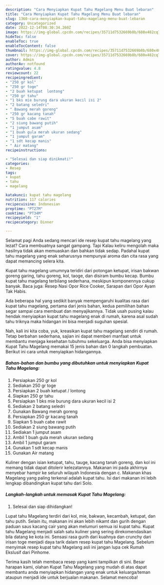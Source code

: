 ```yaml
---
description: "Cara Menyiapkan Kupat Tahu Magelang Menu Buat lebaran"
title: "Cara Menyiapkan Kupat Tahu Magelang Menu Buat lebaran"
slug: 1360-cara-menyiapkan-kupat-tahu-magelang-menu-buat-lebaran
category: Uncategorized
date: 2022-12-14T08:30:34.260Z
image: https://img-global.cpcdn.com/recipes/35711d7532669b8b/680x482cq70/kupat-tahu-magelang-foto-resep-utama.jpg
hideToc: false
enableToc: true
enableTocContent: false
thumbnail: https://img-global.cpcdn.com/recipes/35711d7532669b8b/680x482cq70/kupat-tahu-magelang-foto-resep-utama.jpg
cover: https://img-global.cpcdn.com/recipes/35711d7532669b8b/680x482cq70/kupat-tahu-magelang-foto-resep-utama.jpg
author: Admin
authorAv: notfound
ratingvalue: 4.8
reviewcount: 22
recipeingredient:
- "250 gr kol"
- "250 gr toge"
- "2 buah ketupat  lontong"
- "250 gr tahu"
- "1 bks mie burung dara ukuran kecil isi 2"
- "2 batang seledri"
- " Bawang merah goreng"
- "250 gr kacang tanah"
- "5 buah cabe rawit"
- "2 siung bawang putih"
- "1 jumput asam"
- "1 buah gula merah ukuran sedang"
- "1 jumput garam"
- "1 sdt kecap manis"
- " Air matang"
recipeinstructions:

- "Selesai dan siap dinikmati!"
categories:
- Resep
tags:
- kupat
- tahu
- magelang

katakunci: kupat tahu magelang 
nutrition: 117 calories
recipecuisine: Indonesian
preptime: "PT27M"
cooktime: "PT34M"
recipeyield: "1"
recipecategory: Dinner

---
```



Selamat pagi Anda sedang mencari ide resep kupat tahu magelang yang lezat? Cara membuatnya sangat gampang. Tapi Kalau keliru mengolah maka hasilnya tidak akan memuaskan dan bahkan tidak sedap. Padahal kupat tahu magelang yang enak seharusnya mempunyai aroma dan cita rasa yang dapat memancing selera kita.


Kupat tahu magelang umumnya teridiri dari potongan ketupat, irisan bakwan goreng garing, tahu goreng, kol, taoge, dan disiram bumbu kecap. Bumbu kupat tahu magelang terbilang sederhana, meskipun komponennya cukup banyak. Baca juga: Resep Nasi Opor Rice Cooker, Sarapan dari Opor Ayam Tak Habis.

Ada beberapa hal yang sedikit banyak mempengaruhi kualitas rasa dari kupat tahu magelang, pertama dari jenis bahan, kedua pemilihan bahan segar sampai cara membuat dan menyajikannya. Tidak usah pusing kalau hendak menyiapkan kupat tahu magelang enak di rumah, karena asal sudah tahu triknya maka hidangan ini bisa menjadi suguhan spesial.


Nah, kali ini kita coba, yuk, kreasikan kupat tahu magelang sendiri di rumah. Tetap berbahan sederhana, sajian ini dapat memberi manfaat untuk membantu menjaga kesehatan tubuhmu sekeluarga. Anda bisa menyiapkan Kupat Tahu Magelang memakai 15 jenis bahan dan 0 langkah pembuatan. Berikut ini cara untuk menyiapkan hidangannya.

<!--inarticleads1-->

##### Bahan-bahan dan bumbu yang dibutuhkan untuk menyiapkan Kupat Tahu Magelang:

1. Persiapkan 250 gr kol
1. Sediakan 250 gr toge
1. Persiapkan 2 buah ketupat / lontong
1. Siapkan 250 gr tahu
1. Persiapkan 1 bks mie burung dara ukuran kecil isi 2
1. Sediakan 2 batang seledri
1. Gunakan  Bawang merah goreng
1. Persiapkan 250 gr kacang tanah
1. Siapkan 5 buah cabe rawit
1. Sediakan 2 siung bawang putih
1. Sediakan 1 jumput asam
1. Ambil 1 buah gula merah ukuran sedang
1. Ambil 1 jumput garam
1. Gunakan 1 sdt kecap manis
1. Gunakan  Air matang


Kuliner dengan isian ketupat, tahu, tauge, kacang tanah goreng, dan kol ini memang tidak dapat ditolerir kelezatannya. Makanan ini pada akhirnya menyebar hampir ke seluruh wilayah Indonesia dengan c. Makanan khas Magelang yang paling terkenal adalah kupat tahu. Isi dari makanan ini lebih lengkap dibandingkan kupat tahu dari Solo. 

<!--inarticleads2-->

##### Langkah-langkah untuk memasak Kupat Tahu Magelang:


1. Selesai dan siap dihidangkan!

Lupat tahu Magelang terdiri dari kol, mie, bakwan, kecambah, ketupat, dan tahu putih. Selain itu, makanan ini akan lebih nikamt dan gurih dengan paduan saus kacang cair yang akan melumuri semua isi kupat tahu. Kupat tahu Magelang menjadi salah satu kuliner yang sering direkomendasikan bila datang ke kota ini. Sensasi rasa gurih dari kuahnya dan crunchy dari irisan toge menjadi daya tarik dalam resep kupat tahu Magelang. Sebelum menyimak resep kupat tahu Magelang asli ini jangan lupa cek Rumah Ekslusif dari Pinhome. 

Terima kasih telah membaca resep yang kami tampilkan di sini. Besar harapan kami, olahan Kupat Tahu Magelang yang mudah di atas dapat membantu anda menyiapkan hidangan yang enak untuk keluarga/teman ataupun menjadi ide untuk berjualan makanan. Selamat mencoba!
